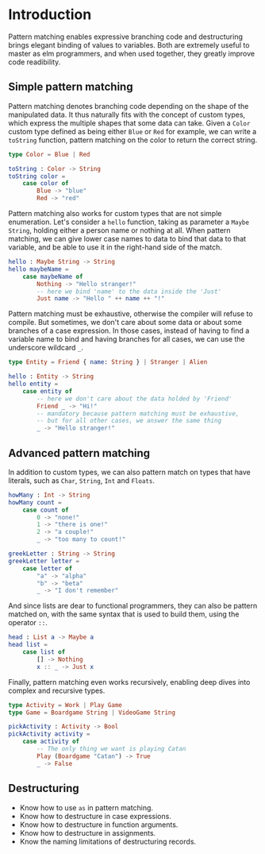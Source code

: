 # Introduction

Pattern matching enables expressive branching code and destructuring brings elegant binding of values to variables.
Both are extremely useful to master as elm programmers, and when used together, they greatly improve code readibility.

## Simple pattern matching

Pattern matching denotes branching code depending on the shape of the manipulated data.
It thus naturally fits with the concept of custom types, which express the multiple shapes that some data can take.
Given a `Color` custom type defined as being either `Blue` or `Red` for example, we can write a `toString` function, pattern matching on the color to return the correct string.

```elm
type Color = Blue | Red

toString : Color -> String
toString color =
    case color of
        Blue -> "blue"
        Red -> "red"
```

Pattern matching also works for custom types that are not simple enumeration.
Let's consider a `hello` function, taking as parameter a `Maybe String`, holding either a person name or nothing at all.
When pattern matching, we can give lower case names to data to bind that data to that variable, and be able to use it in the right-hand side of the match.

```elm
hello : Maybe String -> String
hello maybeName =
    case maybeName of
        Nothing -> "Hello stranger!"
        -- here we bind 'name' to the data inside the 'Just'
        Just name -> "Hello " ++ name ++ "!"
```

Pattern matching must be exhaustive, otherwise the compiler will refuse to compile.
But sometimes, we don't care about some data or about some branches of a case expression.
In those cases, instead of having to find a variable name to bind and having branches for all cases, we can use the underscore wildcard `_`.

```elm
type Entity = Friend { name: String } | Stranger | Alien

hello : Entity -> String
hello entity =
    case entity of
        -- here we don't care about the data holded by 'Friend'
        Friend _ -> "Hi!"
        -- mandatory because pattern matching must be exhaustive,
        -- but for all other cases, we answer the same thing
        _ -> "Hello stranger!"
```

## Advanced pattern matching

In addition to custom types, we can also pattern match on types that have literals, such as `Char`, `String`, `Int` and `Floats`.

```elm
howMany : Int -> String
howMany count =
    case count of
        0 -> "none!"
        1 -> "there is one!"
        2 -> "a couple!"
        _ -> "too many to count!"

greekLetter : String -> String
greekLetter letter =
    case letter of
        "a" -> "alpha"
        "b" -> "beta"
        _ -> "I don't remember"
```

And since lists are dear to functional programmers, they can also be pattern matched on, with the same syntax that is used to build them, using the operator `::`.

```elm
head : List a -> Maybe a
head list =
    case list of
        [] -> Nothing
        x :: _ -> Just x
```

Finally, pattern matching even works recursively, enabling deep dives into complex and recursive types.

```elm
type Activity = Work | Play Game
type Game = Boardgame String | VideoGame String

pickActivity : Activity -> Bool
pickActivity activity =
    case activity of
        -- The only thing we want is playing Catan
        Play (Boardgame "Catan") -> True
        _ -> False
```

## Destructuring

- Know how to use `as` in pattern matching.
- Know how to destructure in case expressions.
- Know how to destructure in function arguments.
- Know how to destructure in assignments.
- Know the naming limitations of destructuring records.
